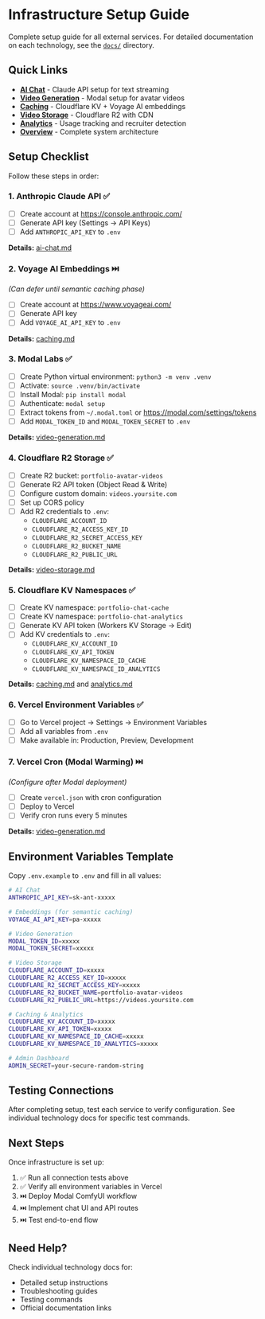 # Infrastructure Setup Guide

Complete setup guide for all external services. For detailed documentation on each technology, see the [`docs/`](docs/) directory.

## Quick Links

- **[AI Chat](ai-chat.md)** - Claude API setup for text streaming
- **[Video Generation](video-generation.md)** - Modal setup for avatar videos
- **[Caching](caching.md)** - Cloudflare KV + Voyage AI embeddings
- **[Video Storage](video-storage.md)** - Cloudflare R2 with CDN
- **[Analytics](analytics.md)** - Usage tracking and recruiter detection
- **[Overview](chatbot-overview.md)** - Complete system architecture

## Setup Checklist

Follow these steps in order:

### 1. Anthropic Claude API ✅
- [ ] Create account at https://console.anthropic.com/
- [ ] Generate API key (Settings → API Keys)
- [ ] Add `ANTHROPIC_API_KEY` to `.env`

**Details:** [ai-chat.md](ai-chat.md)

### 2. Voyage AI Embeddings ⏭️
*(Can defer until semantic caching phase)*
- [ ] Create account at https://www.voyageai.com/
- [ ] Generate API key
- [ ] Add `VOYAGE_AI_API_KEY` to `.env`

**Details:** [caching.md](caching.md)

### 3. Modal Labs ✅
- [ ] Create Python virtual environment: `python3 -m venv .venv`
- [ ] Activate: `source .venv/bin/activate`
- [ ] Install Modal: `pip install modal`
- [ ] Authenticate: `modal setup`
- [ ] Extract tokens from `~/.modal.toml` or https://modal.com/settings/tokens
- [ ] Add `MODAL_TOKEN_ID` and `MODAL_TOKEN_SECRET` to `.env`

**Details:** [video-generation.md](video-generation.md)

### 4. Cloudflare R2 Storage ✅
- [ ] Create R2 bucket: `portfolio-avatar-videos`
- [ ] Generate R2 API token (Object Read & Write)
- [ ] Configure custom domain: `videos.yoursite.com`
- [ ] Set up CORS policy
- [ ] Add R2 credentials to `.env`:
  - `CLOUDFLARE_ACCOUNT_ID`
  - `CLOUDFLARE_R2_ACCESS_KEY_ID`
  - `CLOUDFLARE_R2_SECRET_ACCESS_KEY`
  - `CLOUDFLARE_R2_BUCKET_NAME`
  - `CLOUDFLARE_R2_PUBLIC_URL`

**Details:** [video-storage.md](video-storage.md)

### 5. Cloudflare KV Namespaces ✅
- [ ] Create KV namespace: `portfolio-chat-cache`
- [ ] Create KV namespace: `portfolio-chat-analytics`
- [ ] Generate KV API token (Workers KV Storage → Edit)
- [ ] Add KV credentials to `.env`:
  - `CLOUDFLARE_KV_ACCOUNT_ID`
  - `CLOUDFLARE_KV_API_TOKEN`
  - `CLOUDFLARE_KV_NAMESPACE_ID_CACHE`
  - `CLOUDFLARE_KV_NAMESPACE_ID_ANALYTICS`

**Details:** [caching.md](caching.md) and [analytics.md](analytics.md)

### 6. Vercel Environment Variables ✅
- [ ] Go to Vercel project → Settings → Environment Variables
- [ ] Add all variables from `.env`
- [ ] Make available in: Production, Preview, Development

### 7. Vercel Cron (Modal Warming) ⏭️
*(Configure after Modal deployment)*
- [ ] Create `vercel.json` with cron configuration
- [ ] Deploy to Vercel
- [ ] Verify cron runs every 5 minutes

**Details:** [video-generation.md](video-generation.md)

## Environment Variables Template

Copy `.env.example` to `.env` and fill in all values:

```bash
# AI Chat
ANTHROPIC_API_KEY=sk-ant-xxxxx

# Embeddings (for semantic caching)
VOYAGE_AI_API_KEY=pa-xxxxx

# Video Generation
MODAL_TOKEN_ID=xxxxx
MODAL_TOKEN_SECRET=xxxxx

# Video Storage
CLOUDFLARE_ACCOUNT_ID=xxxxx
CLOUDFLARE_R2_ACCESS_KEY_ID=xxxxx
CLOUDFLARE_R2_SECRET_ACCESS_KEY=xxxxx
CLOUDFLARE_R2_BUCKET_NAME=portfolio-avatar-videos
CLOUDFLARE_R2_PUBLIC_URL=https://videos.yoursite.com

# Caching & Analytics
CLOUDFLARE_KV_ACCOUNT_ID=xxxxx
CLOUDFLARE_KV_API_TOKEN=xxxxx
CLOUDFLARE_KV_NAMESPACE_ID_CACHE=xxxxx
CLOUDFLARE_KV_NAMESPACE_ID_ANALYTICS=xxxxx

# Admin Dashboard
ADMIN_SECRET=your-secure-random-string
```

## Testing Connections

After completing setup, test each service to verify configuration. See individual technology docs for specific test commands.

## Next Steps

Once infrastructure is set up:
1. ✅ Run all connection tests above
2. ✅ Verify all environment variables in Vercel
3. ⏭️ Deploy Modal ComfyUI workflow
4. ⏭️ Implement chat UI and API routes
5. ⏭️ Test end-to-end flow

## Need Help?

Check individual technology docs for:
- Detailed setup instructions
- Troubleshooting guides
- Testing commands
- Official documentation links

